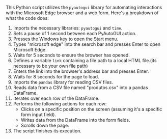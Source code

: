 This Python script utilizes the `pyautogui` library for automating interactions with the Microsoft Edge browser and a web form. Here's a breakdown of what the code does:

1. Imports the necessary libraries: `pyautogui` and `time`.
2. Sets a pause of 1 second between each PyAutoGUI action.
3. Presses the Windows key to open the Start menu.
4. Types "microsoft edge" into the search bar and presses Enter to open Microsoft Edge.
5. Waits for 5 seconds to ensure the browser has opened.
6. Defines a variable `link` containing a file path to a local HTML file.(its necessary to be your own file path)
7. Enters the link into the browser's address bar and presses Enter.
8. Waits for 8 seconds for the page to load.
9. Imports the `pandas` library for reading CSV files.
10. Reads data from a CSV file named "produtos.csv" into a pandas DataFrame.
11. Iterates over each row of the DataFrame.
12. Performs the following actions for each row:
    - Clicks on a specific position on the screen (assuming it's a specific form input field).
    - Writes data from the DataFrame into the form fields.
    - Scrolls down the page.
13. The script finishes its execution.

